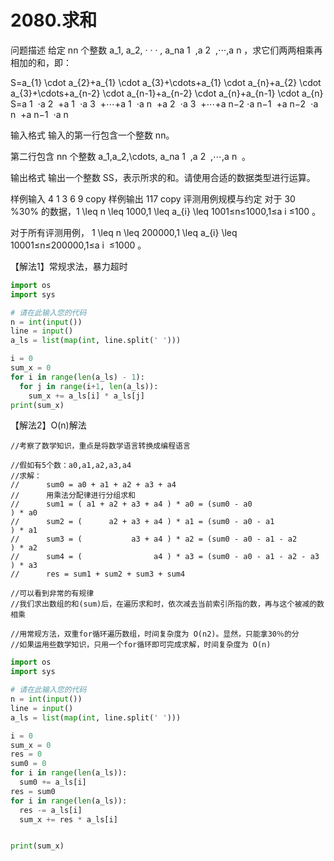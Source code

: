 # 2080.求和


问题描述
给定 nn 个整数 a_1, a_2, · · · , a_na 
1
​
 ,a 
2
​
 ,⋅⋅⋅,a 
n
​
  ，求它们两两相乘再相加的和，即：

S=a_{1} \cdot a_{2}+a_{1} \cdot a_{3}+\cdots+a_{1} \cdot a_{n}+a_{2} \cdot a_{3}+\cdots+a_{n-2} \cdot a_{n-1}+a_{n-2} \cdot a_{n}+a_{n-1} \cdot a_{n}
S=a 
1
​
 ⋅a 
2
​
 +a 
1
​
 ⋅a 
3
​
 +⋯+a 
1
​
 ⋅a 
n
​
 +a 
2
​
 ⋅a 
3
​
 +⋯+a 
n−2
​
 ⋅a 
n−1
​
 +a 
n−2
​
 ⋅a 
n
​
 +a 
n−1
​
 ⋅a 
n
​
 
输入格式
输入的第一行包含一个整数 nn。

第二行包含 nn 个整数 a_1,a_2,\cdots, a_na 
1
​
 ,a 
2
​
 ,⋯,a 
n
​
 。

输出格式
输出一个整数 SS，表示所求的和。请使用合适的数据类型进行运算。

样例输入
4
1 3 6 9
copy
样例输出
117
copy
评测用例规模与约定
对于 30 \%30% 的数据，1 \leq n \leq 1000,1 \leq a_{i} \leq 1001≤n≤1000,1≤a 
i
​
 ≤100 。

对于所有评测用例， 1 \leq n \leq 200000,1 \leq a_{i} \leq 10001≤n≤200000,1≤a 
i
​
 ≤1000 。


【解法1】常规求法，暴力超时

```python
import os
import sys

# 请在此输入您的代码
n = int(input())
line = input()
a_ls = list(map(int, line.split(' ')))

i = 0
sum_x = 0
for i in range(len(a_ls) - 1):
  for j in range(i+1, len(a_ls)):
    sum_x += a_ls[i] * a_ls[j]
print(sum_x)
```

【解法2】O(n)解法

```
//考察了数学知识，重点是将数学语言转换成编程语言

//假如有5个数：a0,a1,a2,a3,a4
//求解：
//      sum0 = a0 + a1 + a2 + a3 + a4
//      用乘法分配律进行分组求和
//      sum1 = ( a1 + a2 + a3 + a4 ) * a0 = (sum0 - a0                ) * a0
//      sum2 = (      a2 + a3 + a4 ) * a1 = (sum0 - a0 - a1           ) * a1
//      sum3 = (           a3 + a4 ) * a2 = (sum0 - a0 - a1 - a2      ) * a2
//      sum4 = (                a4 ) * a3 = (sum0 - a0 - a1 - a2 - a3 ) * a3
//      res = sum1 + sum2 + sum3 + sum4

//可以看到非常的有规律
//我们求出数组的和(sum)后，在遍历求和时，依次减去当前索引所指的数，再与这个被减的数相乘

//用常规方法，双重for循环遍历数组，时间复杂度为 O(n2)。显然，只能拿30％的分
//如果运用些数学知识，只用一个for循环即可完成求解，时间复杂度为 O(n)
```

```python
import os
import sys

# 请在此输入您的代码
n = int(input())
line = input()
a_ls = list(map(int, line.split(' ')))

i = 0
sum_x = 0
res = 0
sum0 = 0
for i in range(len(a_ls)):
  sum0 += a_ls[i]
res = sum0
for i in range(len(a_ls)):
  res -= a_ls[i]
  sum_x += res * a_ls[i]


print(sum_x)
```